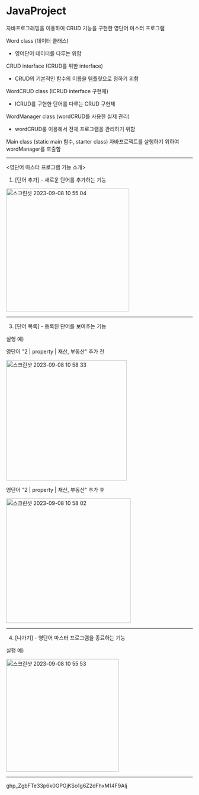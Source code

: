 # JavaProject
자바프로그래밍을 이용하여 CRUD 기능을 구현한 영단어 마스터 프로그램

Word class (데이터 클래스)
- 영어단어 데이터를 다루는 위함
  
CRUD interface (CRUD를 위한 interface)
- CRUD의 기본적인 함수의 이름을 템플릿으로 정하기 위함

WordCRUD class (ICRUD interface 구현체)
- ICRUD를 구현한 단어를 다루는 CRUD 구현체

WordManager class (wordCRUD를 사용한 실제 관리)
- wordCRUD룰 이용해서 전체 프로그램을 관리하기 위함
  
Main class (static main 함수, starter class) 
  자바프로젝트를 살행하기 위하여 wordManager를 호출함
  
-----------------------------------
<영단어 마스터 프로그램 기능 소개> 
1. [단어 추가] - 새로운 단어를 추가하는 기능
   
<img width="332" alt="스크린샷 2023-09-08 10 55 04" src="https://github.com/DDaengoo/JavaProject/assets/143365358/87987c55-2e8c-43d3-8d8c-faa6d0c89897">

-----------------------------------
3. [단어 목록] - 등록된 단어를 보여주는 기능

실행 예)

영단어 "2 |  property |  재산, 부동산" 추가 전

<img width="325" alt="스크린샷 2023-09-08 10 58 33" src="https://github.com/DDaengoo/JavaProject/assets/143365358/1348c8dc-5d74-4fb5-907a-0cd1fe56e2cd">

영단어 "2 |  property | 재산, 부동산" 추가 후

<img width="336" alt="스크린샷 2023-09-08 10 58 02" src="https://github.com/DDaengoo/JavaProject/assets/143365358/49399216-edcf-4f47-a3a2-69842c9527e6">

 -----------------------------------

4. [나가기] - 영단어 마스터 프로그램을 종료하는 기능
    
실행 예) 

<img width="304" alt="스크린샷 2023-09-08 10 55 53" src="https://github.com/DDaengoo/JavaProject/assets/143365358/49d4b3ee-4659-4d64-8bfc-20b591c59451">

----------------------------------- 
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
 
